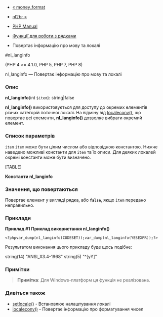 - [« money_format](function.money-format.md)
- [nl2br »](function.nl2br.md)

- [PHP Manual](index.md)
- [Функції для роботи з рядками](ref.strings.md)
- Повертає інформацію про мову та локалі

#nl_langinfo

(PHP 4 \>= 4.1.0, PHP 5, PHP 7, PHP 8)

nl_langinfo — Повертає інформацію про мову та локалі

### Опис

**nl_langinfo**(int `$item`): string\|false

**nl_langinfo()** використовується для доступу до окремих елементів
різних категорій поточної локалі. На відміну від
[localeconv()](function.localeconv.md), що повертає всі елементи,
**nl_langinfo()** дозволяє вибрати окремий елемент.

### Список параметрів

`item`
`item` може бути цілим числом або відповідною константою. Нижче
наведено можливі константи для `item` та їх описи. Для деяких
локалей окремі константи може бути визначено.

[TABLE]

**Константи nl_langinfo**

### Значення, що повертаються

Повертає елемент у вигляді рядка, або **`false`**, якщо `item` передано
неправильно.

### Приклади

**Приклад #1 Приклад використання **nl_langinfo()****

` <?phpvar_dump(nl_langinfo(CODESET));var_dump(nl_langinfo(YESEXPR));?> `

Результатом виконання цього прикладу буде щось подібне:

string(14) "ANSI_X3.4-1968"
string(5) "^[yY]"

### Примітки

> **Примітка**: Для Windows-платформ ця функція не реалізована.

### Дивіться також

- [setlocale()](function.setlocale.md) - Встановлює налаштування
локалі
- [localeconv()](function.localeconv.md) - Повертає інформацію про
форматування чисел
